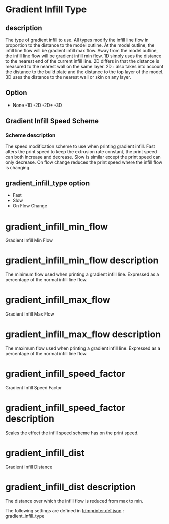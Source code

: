 # Gradient Infill Type


## description
The type of gradient infill to use. All types modify the infill line flow in proportion to the distance to the model outline. At the model outline, the infill line flow will be gradient infill max flow. Away from the model outline, the infill line flow will be gradient infill min flow. 1D simply uses the distance to the nearest end of the current infill line. 2D differs in that the distance is measured to the nearest wall on the same layer. 2D+ also takes into account the distance to the build plate and the distance to the top layer of the model. 3D uses the distance to the nearest wall or skin on any layer.


## Option

- None
-1D
-2D
-2D+
-3D


## Gradient Infill Speed Scheme


### Scheme description
The speed modification scheme to use when printing gradient infill. Fast alters the print speed to keep the extrusion rate constant, the print speed can both increase and decrease. Slow is similar except the print speed can only decrease. On flow change reduces the print speed where the infill flow is changing.


## gradient_infill_type option 
- Fast
- Slow
- On Flow Change


# gradient_infill_min_flow
Gradient Infill Min Flow


# gradient_infill_min_flow description
The minimum flow used when printing a gradient infill line. Expressed as a percentage of the normal infill line flow.


# gradient_infill_max_flow
Gradient Infill Max Flow


# gradient_infill_max_flow description
The maximum flow used when printing a gradient infill line. Expressed as a percentage of the normal infill line flow.


# gradient_infill_speed_factor
Gradient Infill Speed Factor


# gradient_infill_speed_factor description
Scales the effect the infill speed scheme has on the print speed.


# gradient_infill_dist
Gradient Infill Distance


# gradient_infill_dist description
The distance over which the infill flow is reduced from max to min.


The following settings are defined in [fdmprinter.def.json](https://github.com/smartavionics/Cura/blob/mb-master/resources/definitions/fdmprinter.def.json) : gradient_infill_type